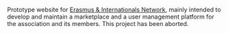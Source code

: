 <!-- @format -->

Prototype website for [Erasmus & Internationals Network](https://www.instagram.com/erasmus_montpellier/), mainly intended to develop and maintain a marketplace and a user management platform for the association and its members. This project has been aborted.
